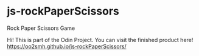 # js-rockPaperScissors
Rock Paper Scissors Game

Hi! This is part of the Odin Project. You can visit the finished product here! https://oo2smh.github.io/js-rockPaperScissors/
